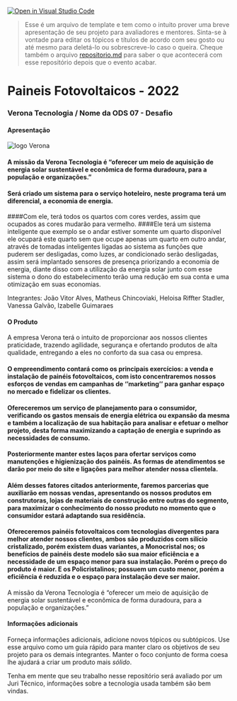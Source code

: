 [![Open in Visual Studio Code](https://classroom.github.com/assets/open-in-vscode-c66648af7eb3fe8bc4f294546bfd86ef473780cde1dea487d3c4ff354943c9ae.svg)](https://classroom.github.com/online_ide?assignment_repo_id=8362824&assignment_repo_type=AssignmentRepo)
>Esse é um arquivo de template e tem como o intuito prover uma breve apresentação de seu projeto para avaliadores e mentores. Sinta-se à vontade para editar os tópicos e títulos de acordo com seu gosto ou até mesmo para deletá-lo ou sobrescreve-lo caso o queira. Cheque também o arquivo [repositorio.md](https://github.com/hackingrio/template/blob/master/repositorio.md) para saber o que acontecerá com esse repositório depois que o evento acabar.

# Paineis Fotovoltaicos - 2022
### Verona Tecnologia / Nome da ODS 07 - Desafio 

#### Apresentação 
![logo Verona](https://user-images.githubusercontent.com/112780774/188287626-f64455b7-d68c-4294-887c-ebfc30c8fe7c.png)
#### A missão da Verona Tecnologia é “oferecer um meio de aquisição de energia solar sustentável e econômica de forma duradoura, para a população e organizações.”

#### Será criado um sistema para o serviço hoteleiro, neste programa terá um diferencial, a economia de energia.
####Com ele, terá todos os quartos com cores verdes, assim que ocupados as cores mudarão para vermelho. 
####Ele terá um sistema inteligente que exemplo se o andar estiver somente um quarto disponível ele ocupará este quarto sem que ocupe apenas um quarto em outro andar, através de tomadas inteligentes ligadas ao sistema as funções que puderem ser desligadas, como luzes, ar condicionado serão desligadas, assim será implantado sensores de presença priorizando a economia de energia, diante disso com a utilização da energia solar junto com esse sistema o dono do estabelecimento terão uma redução em sua conta e uma otimização em suas economias.

Integrantes: João Vitor Alves, Matheus Chincoviaki, Heloisa Riffter Stadler, Vanessa Galvão, Izabelle Guimaraes

#### O Produto

A empresa Verona terá o intuito de proporcionar aos nossos clientes praticidade, trazendo agilidade, segurança e ofertando produtos de alta qualidade, entregando a eles no conforto da sua casa ou empresa.
#### ​O empreendimento contará como os principais exercícios: a venda e instalação de painéis fotovoltaicos, com isto concentraremos nossos esforços de vendas em campanhas de ‘’marketing’’ para ganhar espaço no mercado e fidelizar os clientes.
#### ​Ofereceremos um serviço de planejamento para o consumidor, verificando os gastos mensais de energia elétrica ou expansão da mesma e também a localização de sua habitação para analisar e efetuar o melhor projeto, desta forma maximizando a captação de energia e suprindo as necessidades de consumo.
#### ​Posteriormente manter estes laços para ofertar serviços como manutenções e higienização dos painéis. As formas de atendimentos se darão por meio do site e ligações para melhor atender nossa clientela.
#### ​Além desses fatores citados anteriormente, faremos parcerias que auxiliarão em nossas vendas, apresentando os nossos produtos em construtoras, lojas de materiais de construção entre outras do segmento, para maximizar o conhecimento do nosso produto no momento que o consumidor estará adaptando sua residência.
#### Ofereceremos painéis fotovoltaicos com tecnologias divergentes para melhor atender nossos clientes, ambos são produzidos com silício cristalizado, porém existem duas variantes, a Monocristal nos; os benefícios de painéis deste modelo são sua maior eficiência e a necessidade de um espaço menor para sua instalação. Porém o preço do produto é maior. E os Policristalinos; possuem um custo menor, porém a eficiência é reduzida e o espaço para instalação deve ser maior.

A missão da Verona Tecnologia é “oferecer um meio de aquisição de energia solar sustentável e econômica de forma duradoura, para a população e organizações.”

#### Informações adicionais 

Forneça informações adicionais, adicione novos tópicos ou subtópicos. Use esse arquivo como um guia rápido para manter claro os objetivos de seu projeto para os demais integrantes. Manter o foco conjunto de forma coesa lhe ajudará a criar um produto mais *sólido*.

Tenha em mente que seu trabalho nesse repositório será avaliado por um Juri Técnico, informações sobre a tecnologia usada também são bem vindas. 
